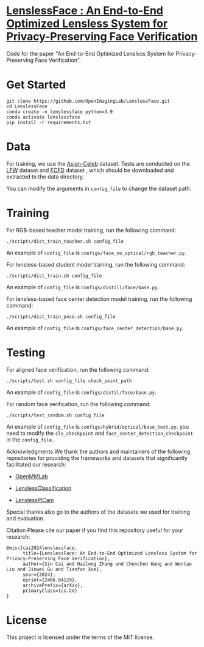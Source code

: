 # [LenslessFace : An End-to-End Optimized Lensless System for Privacy-Preserving Face Verification](https://openimaginglab.github.io/LenslessFace/)

Code for the paper "An End-to-End Optimized Lensless System for Privacy-Preserving Face Verification".

# Get Started

    git clone https://github.com/OpenImagingLab/LenslessFace.git
    cd LenslessFace
    conda create -n lenslessface python=3.9
    conda activate lenslessface
    pip install -r requirements.txt



# Data
For training, we use the [Asian-Celeb](https://drive.google.com/file/d/1xTVBwoeNWiPS-KbH_6OFV32zME45_Z6q/view?usp=sharing) dataset. 
Tests are conducted on the [LFW](http://vis-www.cs.umass.edu/lfw/) dataset and [FCFD](https://computationalimaging.rice.edu/databases/flatcam-face-dataset/) dataset
, which should be downloaded and extracted to the data directory.

You can modify the arguments in `config_file` to change the dataset path.

# Training
For RGB-based teacher model training, run the following command:
```
./scripts/dist_train_teacher.sh config_file
```
An example of `config_file` is `configs/face_no_optical/rgb_teacher.py`.

For lensless-based student model training, run the following command:
```
./scripts/dist_train.sh config_file
```
An example of `config_file` is `configs/distill/face/base.py`.

For lensless-based face center detection model training, run the following command:
```
./scripts/dist_train_pose.sh config_file
```
An example of `config_file` is `configs/face_center_detection/base.py`.

# Testing
For aligned face verification, run the following command:
```
./scripts/test.sh config_file check_point_path
```
An example of `config_file` is `configs/distil/face/base.py`.

For random face verification, run the following command:
```
./scripts/test_random.sh config_file
```
An example of `config_file` is `configs/hybrid/optical/base_test.py`.
you need to modify the `cls_checkpoint` and `face_center_detection_checkpoint` in the `config_file`.

Acknowledgments
We thank the authors and maintainers of the following repositories for providing the frameworks and datasets that significantly facilitated our research:

* [OpenMMLab](https://github.com/open-mmlab)

* [LenslessClassification](https://github.com/ebezzam/LenslessClassification)
* [LenslessPiCam
](https://github.com/LCAV/LenslessPiCam)

Special thanks also go to the authors of the datasets we used for training and evaluation.

Citation
Please cite our paper if you find this repository useful for your research:

```
@misc{cai2024lenslessface,
      title={LenslessFace: An End-to-End Optimized Lensless System for Privacy-Preserving Face Verification}, 
      author={Xin Cai and Hailong Zhang and Chenchen Wang and Wentao Liu and Jinwei Gu and Tianfan Xue},
      year={2024},
      eprint={2406.04129},
      archivePrefix={arXiv},
      primaryClass={cs.CV}
}
```
# License
This project is licensed under the terms of the MIT license.

